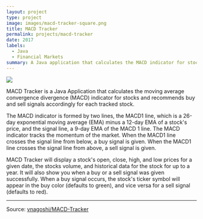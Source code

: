 ```yaml
---
layout: project
type: project
image: images/macd-tracker-square.png
title: MACD Tracker
permalink: projects/macd-tracker
date: 2017
labels:
  - Java
  - Financial Markets
summary: A Java application that calculates the MACD indicator for stocks and recommends buy or sell signals accordingly.
---
```


<img class="ui image" src="{{ site.baseurl }}/images/macd-tracker.png">

MACD Tracker is a Java Application that calculates the moving average convergence divergence (MACD) indicator for stocks and recommends buy and sell signals accordingly for each tracked stock.

The MACD indicator is formed by two lines, the MACD1 line, which is a 26-day exponential moving average (EMA) minus a 12-day EMA of a stock's price, and the signal line, a 9-day EMA of the MACD 1 line. The MACD indicator tracks the momentum of the market. When the MACD1 line crosses the signal line from below, a buy signal is given. When the MACD1 line crosses the signal line from above, a sell signal is given. 

MACD Tracker will display a stock's open, close, high, and low prices for a given date, the stocks volume, and historical data for the stock for up to a year. It will also show you when a buy or a sell signal was given successfully. When a buy signal occurs, the stock's ticker symbol will appear in the buy color (defaults to green), and vice versa for a sell signal (defaults to red).

<hr>
Source: <a href="https://github.com/vnagoshi/MACD-Tracker"><i class="large github icon "></i>vnagoshi/MACD-Tracker</a>

